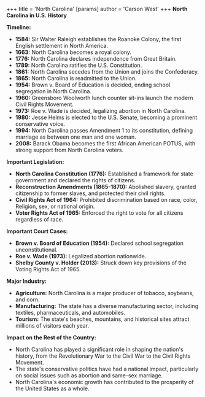 +++
 title = 'North Carolina'
[params]
	author = 'Carson West'
+++
**North Carolina in U.S. History**

**Timeline:**

* **1584:** Sir Walter Raleigh establishes the Roanoke Colony, the first English settlement in North America.
* **1663:** North Carolina becomes a royal colony.
* **1776:** North Carolina declares independence from Great Britain.
* **1789:** North Carolina ratifies the U.S. Constitution.
* **1861:** North Carolina secedes from the Union and joins the Confederacy.
* **1865:** North Carolina is readmitted to the Union.
* **1954:** Brown v. Board of Education is decided, ending school segregation in North Carolina.
* **1960:** Greensboro Woolworth lunch counter sit-ins launch the modern Civil Rights Movement.
* **1973:** Roe v. Wade is decided, legalizing abortion in North Carolina.
* **1980:** Jesse Helms is elected to the U.S. Senate, becoming a prominent conservative voice.
* **1994:** North Carolina passes Amendment 1 to its constitution, defining marriage as between one man and one woman.
* **2008:** Barack Obama becomes the first African American POTUS, with strong support from North Carolina voters.

**Important Legislation:**

* **North Carolina Constitution (1776):** Established a framework for state government and declared the rights of citizens.
* **Reconstruction Amendments (1865-1870):** Abolished slavery, granted citizenship to former slaves, and protected their civil rights.
* **Civil Rights Act of 1964:** Prohibited discrimination based on race, color, Religion, sex, or national origin.
* **Voter Rights Act of 1965:** Enforced the right to vote for all citizens regardless of race.

**Important Court Cases:**

* **Brown v. Board of Education (1954):** Declared school segregation unconstitutional.
* **Roe v. Wade (1973):** Legalized abortion nationwide.
* **Shelby County v. Holder (2013):** Struck down key provisions of the Voting Rights Act of 1965.

**Major Industry:**

* **Agriculture:** North Carolina is a major producer of tobacco, soybeans, and corn.
* **Manufacturing:** The state has a diverse manufacturing sector, including textiles, pharmaceuticals, and automobiles.
* **Tourism:** The state's beaches, mountains, and historical sites attract millions of visitors each year.

**Impact on the Rest of the Country:**

* North Carolina has played a significant role in shaping the nation's history, from the Revolutionary War to the Civil War to the Civil Rights Movement.
* The state's conservative politics have had a national impact, particularly on social issues such as abortion and same-sex marriage.
* North Carolina's economic growth has contributed to the prosperity of the United States as a whole.